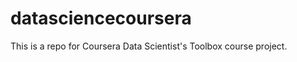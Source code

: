datasciencecoursera
===================

This is a repo for Coursera Data Scientist's Toolbox course project.

